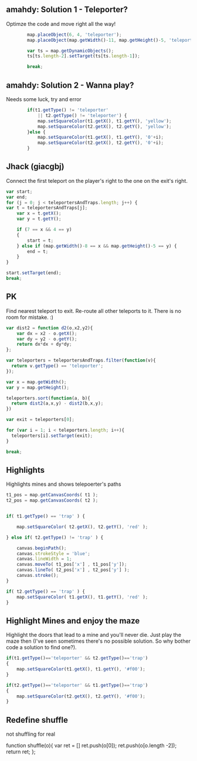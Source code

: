 ## amahdy: Solution 1 - Teleporter?

Optimze the code and move right all the way!

```javascript
		map.placeObject(6, 4, 'teleporter');
		map.placeObject(map.getWidth()-11, map.getHeight()-5, 'teleporter');

      	var ts = map.getDynamicObjects();
        ts[ts.length-2].setTarget(ts[ts.length-1]);

      	break;
```

## amahdy: Solution 2 - Wanna play?

Needs some luck, try and error

```javascript
        if(t1.getType() != 'teleporter'
        	|| t2.getType() != 'teleporter') {
            map.setSquareColor(t1.getX(), t1.getY(), 'yellow');
            map.setSquareColor(t2.getX(), t2.getY(), 'yellow');
        }else {
        	map.setSquareColor(t1.getX(), t1.getY(), '0'+i);
            map.setSquareColor(t2.getX(), t2.getY(), '0'+i);
        }
```

## Jhack (giacgbj)

Connect the first teleport on the player's right to the one on the exit's right.

```javascript
var start;
var end;
for (j = 0; j < teleportersAndTraps.length; j++) {
var t = teleportersAndTraps[j];
    var x = t.getX();
    var y = t.getY();

    if (7 == x && 4 == y)
    {
    	start = t;
    } else if (map.getWidth()-8 == x && map.getHeight()-5 == y) {
    	end = t;
    }
}

start.setTarget(end);
break;
```

## PK 

Find nearest teleport to exit. Re-route all other teleports to it.
There is no room for mistake. :)

```javascript
var dist2 = function d2(o,x2,y2){
    var dx = x2 - o.getX();
    var dy = y2 - o.getY();
    return dx*dx + dy*dy;
};

var teleporters = teleportersAndTraps.filter(function(v){
  return v.getType() == 'teleporter';
});

var x = map.getWidth();
var y = map.getHeight();

teleporters.sort(function(a, b){
  return dist2(a,x,y) - dist2(b,x,y);
})

var exit = teleporters[0];

for (var i = 1; i < teleporters.length; i++){
  teleporters[i].setTarget(exit);
}

break;
```

## Highlights

Highlights mines and shows telepoerter's paths

```javascript
t1_pos = map.getCanvasCoords( t1 );
t2_pos = map.getCanvasCoords( t2 );


if( t1.getType() == 'trap' ) {

    map.setSquareColor( t2.getX(), t2.getY(), 'red' );

} else if( t2.getType() != 'trap' ) {

    canvas.beginPath();
    canvas.strokeStyle = 'blue';
    canvas.lineWidth = 1;
    canvas.moveTo( t1_pos['x'] , t1_pos['y']);
    canvas.lineTo( t2_pos['x'] , t2_pos['y'] );
    canvas.stroke();
}

if( t2.getType() == 'trap' ) {
    map.setSquareColor( t1.getX(), t1.getY(), 'red' );
}
```

## Highlight Mines and enjoy the maze
Highlight the doors that lead to a mine and you'll never die. Just play the maze then (I've seen sometimes there's no possible solution. So why bother code a solution to find one?). 
```javascript
if(t1.getType()=='teleporter' && t2.getType()=='trap')
{
	map.setSquareColor(t1.getX(), t1.getY(), '#f00');
}

if(t2.getType()=='teleporter' && t1.getType()=='trap')
{
	map.setSquareColor(t2.getX(), t2.getY(), '#f00');
}
```

## Redefine shuffle

not shuffling for real 

function shuffle(o){
var ret = []
ret.push(o[0]);
ret.push(o[o.length -2]);
return ret;
};
